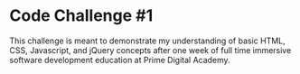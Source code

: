 # Code Challenge #1

This challenge is meant to demonstrate my understanding of basic HTML, CSS, Javascript, and jQuery concepts after one week of full time immersive software development education at Prime Digital Academy.
